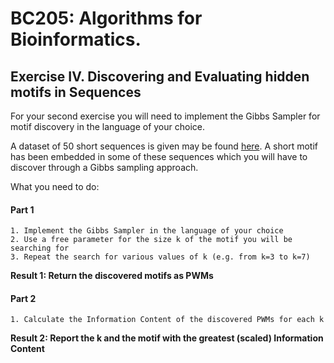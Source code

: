 # BC205: Algorithms for Bioinformatics.

## Exercise IV. Discovering and Evaluating hidden motifs in Sequences

For your second exercise you will need to implement the Gibbs Sampler for motif discovery in the language of your choice. 

A dataset of 50 short sequences is given may be found [here](https://www.dropbox.com/s/w9cpq4bwsb90j1i/motifs_in_sequence.fa). 
A short motif has been embedded in some of these sequences which you will have to discover through a Gibbs sampling approach.

What you need to do:  

#### Part 1  

    1. Implement the Gibbs Sampler in the language of your choice   
    2. Use a free parameter for the size k of the motif you will be searching for   
    3. Repeat the search for various values of k (e.g. from k=3 to k=7)  

**Result 1: Return the discovered motifs as PWMs**

#### Part 2  

    1. Calculate the Information Content of the discovered PWMs for each k
  
**Result 2: Report the k and the motif with the greatest (scaled) Information Content**     
